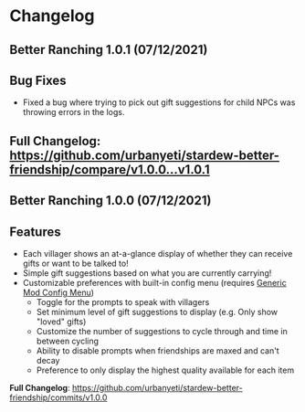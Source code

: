 # Changelog

## Better Ranching 1.0.1 (07/12/2021)
## Bug Fixes
- Fixed a bug where trying to pick out gift suggestions for child NPCs was throwing errors in the logs.

**Full Changelog**: https://github.com/urbanyeti/stardew-better-friendship/compare/v1.0.0...v1.0.1
---

## Better Ranching 1.0.0 (07/12/2021)
## Features

- Each villager shows an at-a-glance display of whether they can receive gifts or want to be talked to!
- Simple gift suggestions based on what you are currently carrying!
- Customizable preferences with built-in config menu (requires [Generic Mod Config Menu](https://www.nexusmods.com/stardewvalley/mods/5098))
  - Toggle for the prompts to speak with villagers
  - Set minimum level of gift suggestions to display (e.g. Only show "loved" gifts)
  - Customize the number of suggestions to cycle through and time in between cycling
  - Ability to disable prompts when friendships are maxed and can't decay
  - Preference to only display the highest quality available for each item
        
**Full Changelog**: https://github.com/urbanyeti/stardew-better-friendship/commits/v1.0.0